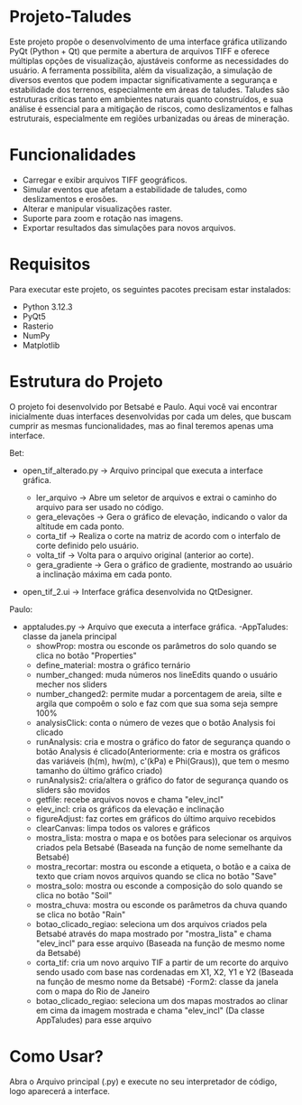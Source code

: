 # Projeto-Taludes
Este projeto propõe o desenvolvimento de uma interface gráfica utilizando PyQt (Python + Qt) que permite a abertura de arquivos TIFF e oferece múltiplas opções de visualização, ajustáveis conforme as necessidades do usuário. A ferramenta possibilita, além da visualização, a simulação de diversos eventos que podem impactar significativamente a segurança e estabilidade dos terrenos, especialmente em áreas de taludes. Taludes são estruturas críticas tanto em ambientes naturais quanto construídos, e sua análise é essencial para a mitigação de riscos, como deslizamentos e falhas estruturais, especialmente em regiões urbanizadas ou áreas de mineração.

# Funcionalidades
- Carregar e exibir arquivos TIFF geográficos.
- Simular eventos que afetam a estabilidade de taludes, como deslizamentos e erosões.
- Alterar e manipular visualizações raster.
- Suporte para zoom e rotação nas imagens.
- Exportar resultados das simulações para novos arquivos.

# Requisitos
Para executar este projeto, os seguintes pacotes precisam estar instalados:
- Python 3.12.3 
- PyQt5
- Rasterio
- NumPy
- Matplotlib

# Estrutura do Projeto
O projeto foi desenvolvido por Betsabé e Paulo. Aqui você vai encontrar inicialmente duas interfaces desenvolvidas por cada um deles, que buscam cumprir as mesmas funcionalidades, mas ao final teremos apenas uma interface.

Bet:
- open_tif_alterado.py -> Arquivo principal que executa a interface gráfica.
   - ler_arquivo -> Abre um seletor de arquivos e extrai o caminho do arquivo para ser usado no código.
   - gera_elevações -> Gera o gráfico de elevação, indicando o valor da altitude em cada ponto.
   - corta_tif -> Realiza o corte na matriz de acordo com o interfalo de corte definido pelo usuário.
   - volta_tif -> Volta para o arquivo original (anterior ao corte).
   - gera_gradiente -> Gera o gráfico de gradiente, mostrando ao usuário a inclinação máxima em cada ponto.
   
- open_tif_2.ui -> Interface gráfica desenvolvida no QtDesigner.

Paulo:
- apptaludes.py -> Arquivo que executa a interface gráfica.
-AppTaludes: classe da janela principal
  - showProp: mostra ou esconde os parâmetros do solo quando se clica no botão "Properties"
   - define_material: mostra o gráfico ternário
   - number_changed: muda números nos lineEdits quando o usuário mecher nos sliders
   - number_changed2: permite mudar a porcentagem de areia, silte e argila que compoêm o solo e faz com que sua soma seja sempre 100%
   - analysisClick: conta o número de vezes que o botão Analysis foi clicado
   - runAnalysis: cria e mostra o gráfico do fator de segurança quando o botão Analysis é clicado(Anteriormente: cria e mostra os gráficos das variáveis (h(m), hw(m), c'(kPa) e Phi(Graus)), que tem o mesmo tamanho do último gráfico criado)
   - runAnalysis2: cria/altera o gráfico do fator de segurança quando os sliders são movidos
   - getfile: recebe arquivos novos e chama "elev_incl"
   - elev_incl: cria os gráficos da elevação e inclinação
   - figureAdjust: faz cortes em gráficos do último arquivo recebidos
   - clearCanvas: limpa todos os valores e gráficos
   - mostra_lista: mostra o mapa e os botões para selecionar os arquivos criados pela Betsabé (Baseada na função de nome semelhante da Betsabé)
   - mostra_recortar: mostra ou esconde a etiqueta, o botão e a caixa de texto que criam novos arquivos quando se clica no botão "Save"
   - mostra_solo: mostra ou esconde a composição do solo quando se clica no botão "Soil"
   - mostra_chuva: mostra ou esconde os parâmetros da chuva quando se clica no botão "Rain"
   - botao_clicado_regiao: seleciona um dos arquivos criados pela Betsabé através do mapa mostrado por "mostra_lista" e chama "elev_incl" para esse arquivo (Baseada na função de mesmo nome da Betsabé)
   - corta_tif: cria um novo arquivo TIF a partir de um recorte do arquivo sendo usado com base nas cordenadas em X1, X2, Y1 e Y2 (Baseada na função de mesmo nome da Betsabé)
-Form2: classe da janela com o mapa do Rio de Janeiro
   - botao_clicado_regiao: seleciona um dos mapas mostrados ao clinar em cima da imagem mostrada e chama "elev_incl" (Da classe AppTaludes) para esse arquivo
  
# Como Usar?
Abra o Arquivo principal (.py) e execute no seu interpretador de código, logo aparecerá a interface.
